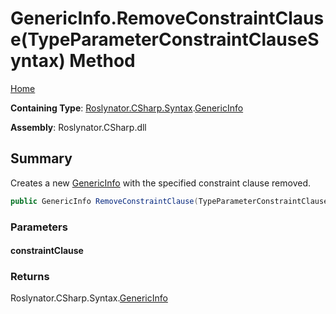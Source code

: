# GenericInfo\.RemoveConstraintClause\(TypeParameterConstraintClauseSyntax\) Method <a name="_Top"></a>

[Home](../../../../../README.md)

**Containing Type**: [Roslynator.CSharp.Syntax](../../README.md#_Top)\.[GenericInfo](../README.md#_Top)

**Assembly**: Roslynator\.CSharp\.dll

## Summary

Creates a new [GenericInfo](../README.md#_Top) with the specified constraint clause removed\.

```csharp
public GenericInfo RemoveConstraintClause(TypeParameterConstraintClauseSyntax constraintClause)
```

### Parameters

#### constraintClause

### Returns

Roslynator\.CSharp\.Syntax\.[GenericInfo](../README.md#_Top)

